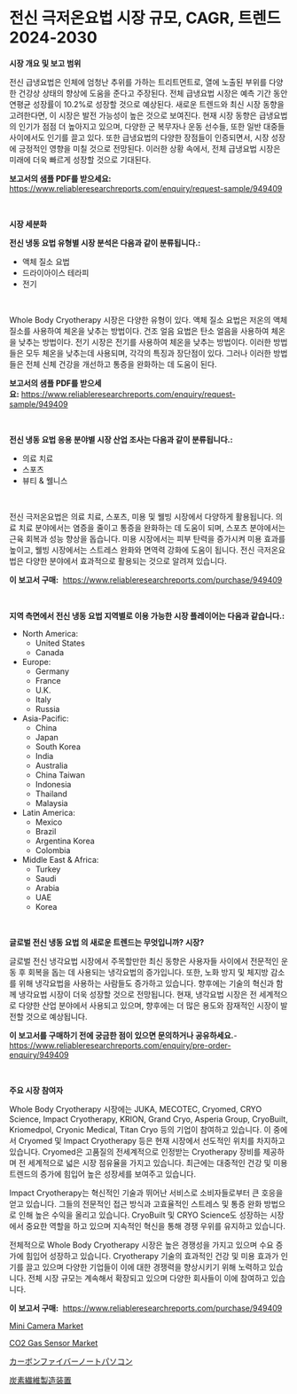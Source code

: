 <p><h1>전신 극저온요법 시장 규모, CAGR, 트렌드 2024-2030</h1></p><p><strong>시장 개요 및 보고 범위</strong></p>
<p><p>전신 급냉요법은 인체에 엄청난 추위를 가하는 트리트먼트로, 열에 노출된 부위를 다양한 건강상 상태의 향상에 도움을 준다고 주장된다. 전체 급냉요법 시장은 예측 기간 동안 연평균 성장률이 10.2%로 성장할 것으로 예상된다. 새로운 트렌드와 최신 시장 동향을 고려한다면, 이 시장은 발전 가능성이 높은 것으로 보여진다. 현재 시장 동향은 급냉요법의 인기가 점점 더 높아지고 있으며, 다양한 군 복무자나 운동 선수들, 또한 일반 대중들 사이에서도 인기를 끌고 있다. 또한 급냉요법의 다양한 장점들이 인증되면서, 시장 성장에 긍정적인 영향을 미칠 것으로 전망된다. 이러한 상황 속에서, 전체 급냉요법 시장은 미래에 더욱 빠르게 성장할 것으로 기대된다.</p></p>
<p><strong>보고서의 샘플 PDF를 받으세요:</strong> <a href="https://www.reliableresearchreports.com/enquiry/request-sample/949409">https://www.reliableresearchreports.com/enquiry/request-sample/949409</a></p>
<p>&nbsp;</p>
<p><strong>시장 세분화</strong></p>
<p><strong>전신 냉동 요법 유형별 시장 분석은 다음과 같이 분류됩니다.:</strong></p>
<p><ul><li>액체 질소 요법</li><li>드라이아이스 테라피</li><li>전기</li></ul></p>
<p>&nbsp;</p>
<p><p>Whole Body Cryotherapy 시장은 다양한 유형이 있다. 액체 질소 요법은 저온의 액체 질소를 사용하여 체온을 낮추는 방법이다. 건조 얼음 요법은 탄소 얼음을 사용하여 체온을 낮추는 방법이다. 전기 시장은 전기를 사용하여 체온을 낮추는 방법이다. 이러한 방법들은 모두 체온을 낮추는데 사용되며, 각각의 특징과 장단점이 있다. 그러나 이러한 방법들은 전체 신체 건강을 개선하고 통증을 완화하는 데 도움이 된다.</p></p>
<p><strong>보고서의 샘플 PDF를 받으세요:</strong>&nbsp;<a href="https://www.reliableresearchreports.com/enquiry/request-sample/949409">https://www.reliableresearchreports.com/enquiry/request-sample/949409</a></p>
<p>&nbsp;</p>
<p><strong> 전신 냉동 요법 응용 분야별 시장 산업 조사는 다음과 같이 분류됩니다.:</strong></p>
<p><ul><li>의료 치료</li><li>스포츠</li><li>뷰티 & 웰니스</li></ul></p>
<p>&nbsp;</p>
<p><p>전신 극저온요법은 의료 치료, 스포츠, 미용 및 웰빙 시장에서 다양하게 활용됩니다. 의료 치료 분야에서는 염증을 줄이고 통증을 완화하는 데 도움이 되며, 스포츠 분야에서는 근육 회복과 성능 향상을 돕습니다. 미용 시장에서는 피부 탄력을 증가시켜 미용 효과를 높이고, 웰빙 시장에서는 스트레스 완화와 면역력 강화에 도움이 됩니다. 전신 극저온요법은 다양한 분야에서 효과적으로 활용되는 것으로 알려져 있습니다.</p></p>
<p><strong>이 보고서 구매:</strong>&nbsp; <a href="https://www.reliableresearchreports.com/purchase/949409">https://www.reliableresearchreports.com/purchase/949409</a></p>
<p>&nbsp;</p>
<p><strong>지역 측면에서 전신 냉동 요법 지역별로 이용 가능한 시장 플레이어는 다음과 같습니다.:</strong></p>
<p><ul>
    <li>
        North America:
        <ul>
            <li>United States</li>
            <li>Canada</li>
        </ul>
    </li>
    <li>
        Europe:
        <ul>
            <li>Germany</li>
            <li>France</li>
            <li>U.K.</li>
            <li>Italy</li>
            <li>Russia</li>
        </ul>
    </li>
    <li>
        Asia-Pacific:
        <ul>
            <li>China</li>
            <li>Japan</li>
            <li>South Korea</li>
            <li>India</li>
            <li>Australia</li>
            <li>China Taiwan</li>
            <li>Indonesia</li>
            <li>Thailand</li>
            <li>Malaysia</li>
        </ul>
    </li>
    <li>
        Latin America:
        <ul>
            <li>Mexico</li>
            <li>Brazil</li>
            <li>Argentina Korea</li>
            <li>Colombia</li>
        </ul>
    </li>
    <li>
        Middle East & Africa:
        <ul>
            <li>Turkey</li>
            <li>Saudi</li>
            <li>Arabia</li>
            <li>UAE</li>
            <li>Korea</li>
        </ul>
    </li>
    </ul></p>
<p>&nbsp;</p>
<p><strong>글로벌 전신 냉동 요법 의 새로운 트렌드는 무엇입니까? 시장?</strong></p>
<p><p>글로벌 전신 냉각요법 시장에서 주목할만한 최신 동향은 사용자들 사이에서 전문적인 운동 후 회복을 돕는 데 사용되는 냉각요법의 증가입니다. 또한, 노화 방지 및 체지방 감소를 위해 냉각요법을 사용하는 사람들도 증가하고 있습니다. 향후에는 기술의 혁신과 함께 냉각요법 시장이 더욱 성장할 것으로 전망됩니다. 현재, 냉각요법 시장은 전 세계적으로 다양한 산업 분야에서 사용되고 있으며, 향후에는 더 많은 용도와 잠재적인 시장이 발전할 것으로 예상됩니다.</p></p>
<p><strong>이 보고서를 구매하기 전에 궁금한 점이 있으면 문의하거나 공유하세요.</strong>- <a href="https://www.reliableresearchreports.com/enquiry/pre-order-enquiry/949409">https://www.reliableresearchreports.com/enquiry/pre-order-enquiry/949409</a></p>
<p>&nbsp;</p>
<p><strong>주요 시장 참여자</strong></p>
<p><p>Whole Body Cryotherapy 시장에는 JUKA, MECOTEC, Cryomed, CRYO Science, Impact Cryotherapy, KRION, Grand Cryo, Asperia Group, CryoBuilt, Kriomedpol, Cryonic Medical, Titan Cryo 등의 기업이 참여하고 있습니다. 이 중에서 Cryomed 및 Impact Cryotherapy 등은 현재 시장에서 선도적인 위치를 차지하고 있습니다. Cryomed은 고품질의 전세계적으로 인정받는 Cryotherapy 장비를 제공하며 전 세계적으로 넓은 시장 점유율을 가지고 있습니다. 최근에는 대중적인 건강 및 미용 트렌드의 증가에 힘입어 높은 성장세를 보여주고 있습니다.</p><p>Impact Cryotherapy는 혁신적인 기술과 뛰어난 서비스로 소비자들로부터 큰 호응을 얻고 있습니다. 그들의 전문적인 접근 방식과 고효율적인 스트레스 및 통증 완화 방법으로 인해 높은 수익을 올리고 있습니다. CryoBuilt 및 CRYO Science도 성장하는 시장에서 중요한 역할을 하고 있으며 지속적인 혁신을 통해 경쟁 우위를 유지하고 있습니다.</p><p>전체적으로 Whole Body Cryotherapy 시장은 높은 경쟁성을 가지고 있으며 수요 증가에 힘입어 성장하고 있습니다. Cryotherapy 기술의 효과적인 건강 및 미용 효과가 인기를 끌고 있으며 다양한 기업들이 이에 대한 경쟁력을 향상시키기 위해 노력하고 있습니다. 전체 시장 규모는 계속해서 확장되고 있으며 다양한 회사들이 이에 참여하고 있습니다.</p></p>
<p><strong>이 보고서 구매:</strong>&nbsp;&nbsp;<a href="https://www.reliableresearchreports.com/purchase/949409">https://www.reliableresearchreports.com/purchase/949409</a></p>
<p><p><a href="https://github.com/Hazelklievgspy6vdcsmu106w/Market-Research-Report-List-1/blob/main/mini-camera-market.md">Mini Camera Market</a></p><p><a href="https://github.com/ChiragRp1/Market-Research-Report-List-3/blob/main/co2-gas-sensor-market.md">CO2 Gas Sensor Market</a></p><p><a href="https://github.com/marbadji/Market-Research-Report-List-1/blob/main/225083210476.md">カーボンファイバーノートパソコン</a></p><p><a href="https://github.com/KaydenJohns1964/Market-Research-Report-List-1/blob/main/350281910477.md">炭素繊維製造装置</a></p></p>
